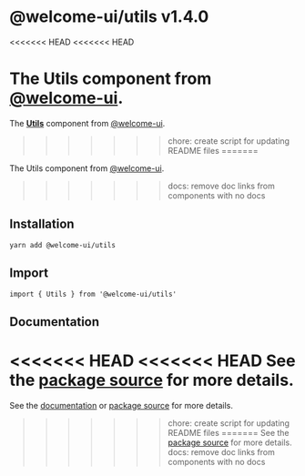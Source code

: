 # @welcome-ui/utils v1.4.0
<<<<<<< HEAD
<<<<<<< HEAD

The Utils component from [@welcome-ui](http://welcome-ui.com).
=======
  
The **[Utils](http://welcome-ui.com/components/utils)** component from [@welcome-ui](http://welcome-ui.com).
>>>>>>> chore: create script for updating README files
=======

The Utils component from [@welcome-ui](http://welcome-ui.com).
>>>>>>> docs: remove doc links from components with no docs

## Installation

    yarn add @welcome-ui/utils

## Import

    import { Utils } from '@welcome-ui/utils'

## Documentation

<<<<<<< HEAD
<<<<<<< HEAD
See the  [package source](https://github.com/WTTJ/welcome-ui/tree/v1.4.0/packages/Utils) for more details.
=======
See the [documentation](http://welcome-ui.com/components/utils) or [package source](https://github.com/WTTJ/welcome-ui/tree/v1.4.0/packages/Utils) for more details.
>>>>>>> chore: create script for updating README files
=======
See the  [package source](https://github.com/WTTJ/welcome-ui/tree/v1.4.0/packages/Utils) for more details.
>>>>>>> docs: remove doc links from components with no docs
